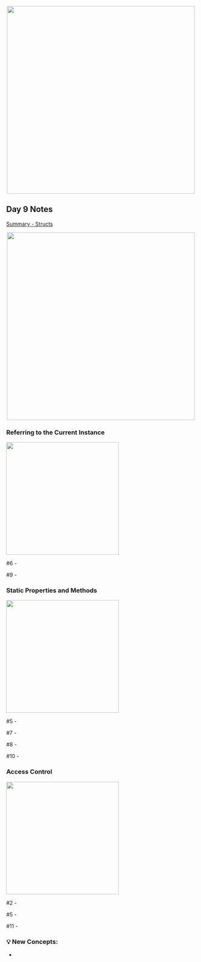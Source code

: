 <p align="center"><img src="https://github.com/neilhiddink/100DaysOfSwift/blob/master/00.%20Resources/banner.png" width="500"></p>

## Day 9 Notes

[Summary - Structs](https://www.hackingwithswift.com/sixty/7/13/structs-summary)

<p align="center"><img src="https://github.com/neilhiddink/100DaysOfSwift/blob/master/01.%20Days%201-12/009.%20Structs%20(Part%202)/Tests/00.%20Day%209%20Progress%202-9-18.png" width="500"></p>

### Referring to the Current Instance

<img src="https://github.com/neilhiddink/100DaysOfSwift/blob/master/01.%20Days%201-12/009.%20Structs%20(Part%202)/Tests/02.%20Referring%20to%20the%20Current%20Instance%202-9-18.png" width="300">

#6 - 

#9 - 

### Static Properties and Methods

<img src="https://github.com/neilhiddink/100DaysOfSwift/blob/master/01.%20Days%201-12/009.%20Structs%20(Part%202)/Tests/04.%20Static%20Properties%20and%20Methods%202-9-18.png" width="300">

#5 -  

#7 -

#8 -

#10 -

### Access Control

<img src="https://github.com/neilhiddink/100DaysOfSwift/blob/master/01.%20Days%201-12/009.%20Structs%20(Part%202)/Tests/05.%20Access%20Control%202-9-18.png" width="300">

#2 -

#5 -

#11 -

### 💡 New Concepts:

-
